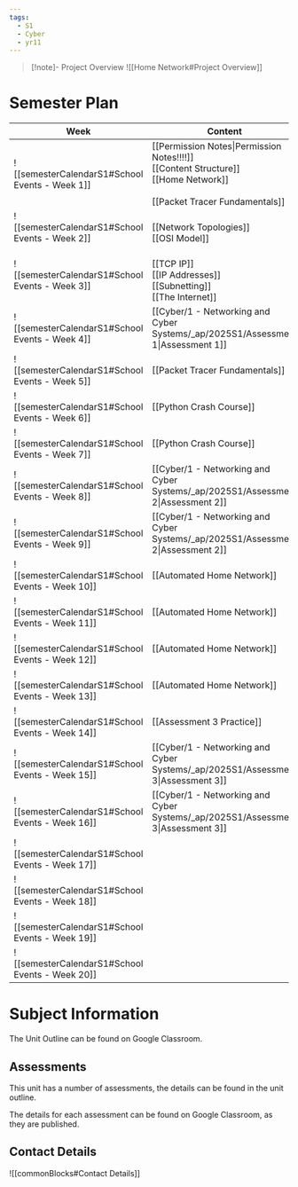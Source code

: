 ```yaml
---
tags:
  - S1
  - Cyber
  - yr11
---
```

> [!note]- Project Overview
> ![[Home Network#Project Overview]]


# Semester Plan


| Week                                            | Content                                                                                                                       | Submissions                                                                                     |
| ----------------------------------------------- | ----------------------------------------------------------------------------------------------------------------------------- | ----------------------------------------------------------------------------------------------- |
| ![[semesterCalendarS1#School Events - Week 1]]  | [[Permission Notes\|Permission Notes!!!!]]<br>[[Content Structure]]<br>[[Home Network]]<br><br>[[Packet Tracer Fundamentals]] |                                                                                                 |
| ![[semesterCalendarS1#School Events - Week 2]]  | <br>[[Network Topologies]]<br>[[OSI Model]]                                                                                   |                                                                                                 |
| ![[semesterCalendarS1#School Events - Week 3]]  | <br>[[TCP IP]]<br>[[IP Addresses]]<br>[[Subnetting]]<br>[[The Internet]]                                                      |                                                                                                 |
| ![[semesterCalendarS1#School Events - Week 4]]  | [[Cyber/1 - Networking and Cyber Systems/_ap/2025S1/Assessment 1\|Assessment 1]]                                              | [[Cyber/1 - Networking and Cyber Systems/_ap/2025S1/Assessment 1\|Assessment 1 Due]]            |
| ![[semesterCalendarS1#School Events - Week 5]]  | [[Packet Tracer Fundamentals]]                                                                                                |                                                                                                 |
| ![[semesterCalendarS1#School Events - Week 6]]  | [[Python Crash Course]]                                                                                                       |                                                                                                 |
| ![[semesterCalendarS1#School Events - Week 7]]  | [[Python Crash Course]]                                                                                                       |                                                                                                 |
| ![[semesterCalendarS1#School Events - Week 8]]  | [[Cyber/1 - Networking and Cyber Systems/_ap/2025S1/Assessment 2\|Assessment 2]]                                              |                                                                                                 |
| ![[semesterCalendarS1#School Events - Week 9]]  | [[Cyber/1 - Networking and Cyber Systems/_ap/2025S1/Assessment 2\|Assessment 2]]                                              | [[Cyber/1 - Networking and Cyber Systems/_ap/2025S1/Assessment 2\|Assessment 2 Due Friday]]     |
| ![[semesterCalendarS1#School Events - Week 10]] | [[Automated Home Network]]                                                                                                    |                                                                                                 |
| ![[semesterCalendarS1#School Events - Week 11]] | [[Automated Home Network]]                                                                                                    |                                                                                                 |
| ![[semesterCalendarS1#School Events - Week 12]] | [[Automated Home Network]]                                                                                                    |                                                                                                 |
| ![[semesterCalendarS1#School Events - Week 13]] | [[Automated Home Network]]                                                                                                    |                                                                                                 |
| ![[semesterCalendarS1#School Events - Week 14]] | [[Assessment 3 Practice]]                                                                                                     |                                                                                                 |
| ![[semesterCalendarS1#School Events - Week 15]] | [[Cyber/1 - Networking and Cyber Systems/_ap/2025S1/Assessment 3\|Assessment 3]]                                              |                                                                                                 |
| ![[semesterCalendarS1#School Events - Week 16]] | [[Cyber/1 - Networking and Cyber Systems/_ap/2025S1/Assessment 3\|Assessment 3]]                                              | **Friday** [[Cyber/1 - Networking and Cyber Systems/_ap/2025S1/Assessment 3\|Assessment 3 Due]] |
| ![[semesterCalendarS1#School Events - Week 17]] |                                                                                                                               |                                                                                                 |
| ![[semesterCalendarS1#School Events - Week 18]] |                                                                                                                               |                                                                                                 |
| ![[semesterCalendarS1#School Events - Week 19]] |                                                                                                                               |                                                                                                 |
| ![[semesterCalendarS1#School Events - Week 20]] |                                                                                                                               |                                                                                                 |

# Subject Information

The Unit Outline can be found on Google Classroom.

## Assessments

This unit has a number of assessments, the details can be found in the unit outline.

The details for each assessment can be found on Google Classroom, as they are published.

## Contact Details

![[commonBlocks#Contact Details]]
